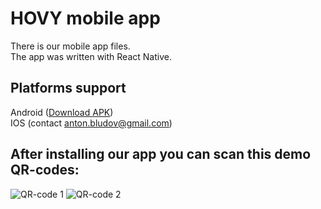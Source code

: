 # HOVY mobile app

There is our mobile app files. <br />
The app was written with React Native.

## Platforms support
Android ([Download APK](https://a4.files.diawi.com/app-file/IoI7duH2jNKUffGLamz2.apk)) <br />
IOS (contact anton.bludov@gmail.com)

## After installing our app you can scan this demo QR-codes:
![QR-code 1](https://drive.google.com/file/d/1-9fOS2xtDzYCF6UuQznPyTp8GY0ra23r/view?usp=sharing)
![QR-code 2](https://drive.google.com/file/d/1JzEfzzS7xeR9Hr_gr1Mhwxb_zmwl56DC/view?usp=sharing)
